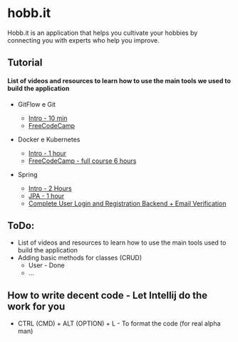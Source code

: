 # hobb.it

Hobb.it is an application that helps you cultivate your hobbies by connecting you with experts
who help you improve.

## Tutorial
#### List of videos and resources to learn how to use the main tools we used to build the application

- GitFlow e Git
  * [Intro - 10 min](https://www.youtube.com/watch?v=gW6dFpTMk8s)
  * [FreeCodeCamp](https://www.youtube.com/watch?v=Uszj_k0DGsg&t=58s)

- Docker e Kubernetes
  * [Intro - 1 hour](https://www.youtube.com/watch?v=s_o8dwzRlu4)
  * [FreeCodeCamp - full course 6 hours](https://www.youtube.com/watch?v=kTp5xUtcalw)

- Spring
  * [Intro - 2 Hours](https://www.youtube.com/watch?v=vtPkZShrvXQ&t=1274s)
  * [JPA - 1 hour](https://www.youtube.com/watch?v=8SGI_XS5OPw&t=869s)
  * [Complete User Login and Registration Backend + Email Verification](https://www.youtube.com/watch?v=QwQuro7ekvc&list=PL-MsuBeD078wt91evKMjLgDpwIZ6qjcd1&index=7&t=173s&ab_channel=Amigoscode)



## ToDo:
  * List of videos and resources to learn how to use the main tools used to build the application
  * Adding basic methods for classes (CRUD)
    - User - Done 
    - ...

## How to write decent code - Let Intellij do the work for you
- CTRL (CMD) + ALT (OPTION) + L - To format the code (for real alpha man)


